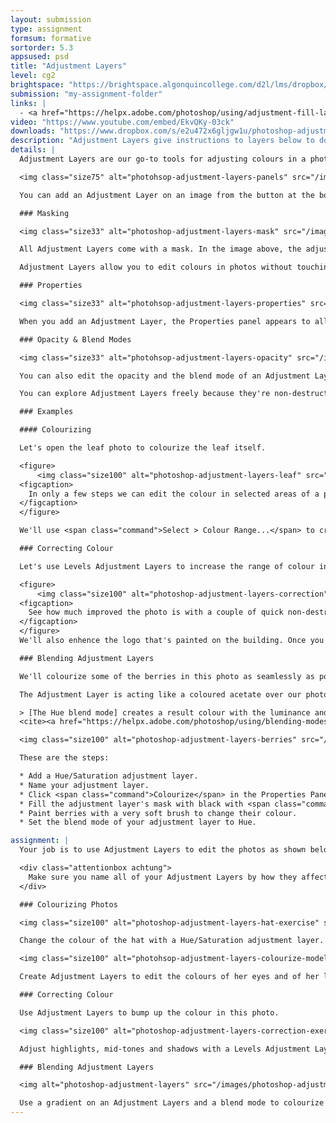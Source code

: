 ```yaml
---
layout: submission
type: assignment
formsum: formative
sortorder: 5.3
appsused: psd
title: "Adjustment Layers"
level: cg2
brightspace: "https://brightspace.algonquincollege.com/d2l/lms/dropbox/user/folder_submit_files.d2l?db=190517&grpid=0&isprv=0&bp=0&ou=227639"
submission: "my-assignment-folder"
links: |
  - <a href="https://helpx.adobe.com/photoshop/using/adjustment-fill-layers.html" target="_blank" title="Adobe: Adjustment Layers">Adobe: Adjustment Layers</a>
video: "https://www.youtube.com/embed/EkvQKy-03ck"
downloads: "https://www.dropbox.com/s/e2u472x6gljgw1u/photoshop-adjustment-layers.zip?dl=1"
description: "Adjustment Layers give instructions to layers below to do something like change colour, increase contrast, invert colours and much, much more. They're central to a non-destructive colour adjustment workflow."
details: |
  Adjustment Layers are our go-to tools for adjusting colours in a photo in a way which allows us to easily edit our changes. They're a special type of layer which affects everything below them in the stacking order, unless it's masked.

  <img class="size75" alt="photohsop-adjustment-layers-panels" src="/images/photoshop-adjustment-layers/photoshop-adjustment-layers-panels.jpg">

  You can add an Adjustment Layer on an image from the button at the bottom of the Layers panel, as shown above. The Adjustment Layer appears above the targeted layer in the stacking order. It affects all layers below it.

  ### Masking

  <img class="size33" alt="photoshop-adjustment-layers-mask" src="/images/photoshop-adjustment-layers/photoshop-adjustment-layers-mask.jpg">

  All Adjustment Layers come with a mask. In the image above, the adjustments affects the layer below only where the mask is white.

  Adjustment Layers allow you to edit colours in photos without touching the photo's original pixels. They're overlays that sit above (or between) your layers to affect the layers below. It's like looking through rose-coloured glasses. Adjustment Layers come with a Layer Mask built in. We'll experiment colouring part of a photo.

  ### Properties

  <img class="size33" alt="photohsop-adjustment-layers-properties" src="/images/photoshop-adjustment-layers/photohsop-adjustment-layers-properties.jpg">

  When you add an Adjustment Layer, the Properties panel appears to allow you to edit its settings. The Properties panel changes depending on the type of Adjustment Layer you're using.

  ### Opacity & Blend Modes

  <img class="size33" alt="photohsop-adjustment-layers-opacity" src="/images/photoshop-adjustment-layers/photohsop-adjustment-layers-opacity.jpg">

  You can also edit the opacity and the blend mode of an Adjustment Layer to affect how it interacts with the layers below.

  You can explore Adjustment Layers freely because they're non-destructive. You can simply edit settings or delete the Adjustment Layer if things don't work out. Keep in mind, that the stacking order in your Layers Panel counts.

  ### Examples

  #### Colourizing

  Let's open the leaf photo to colourize the leaf itself.

  <figure>
      <img class="size100" alt="photoshop-adjustment-layers-leaf" src="/images/photoshop-adjustment-layers/photoshop-adjustment-layers-leaf.jpg">
  <figcaption>
    In only a few steps we can edit the colour in selected areas of a photo in a non-destructive workflow.
  </figcaption>
  </figure>

  We'll use <span class="command">Select > Colour Range...</span> to create a marquee around the leaf since it has a unique colour in the photo to start with. Now we're ready to add our Hue/Saturation Adjustment Layer. Once our mask is created, we need to brush with black and with white to clean it up. Adjust the colour of the leaf in the Properties panel.

  ### Correcting Colour

  Let's use Levels Adjustment Layers to increase the range of colour in this photo.

  <figure>
      <img class="size100" alt="photoshop-adjustment-layers-correction" src="/images/photoshop-adjustment-layers/photoshop-adjustment-layers-correction.jpg">
  <figcaption>
    See how much improved the photo is with a couple of quick non-destructive fixes.
  </figcaption>
  </figure>
  We'll also enhence the logo that's painted on the building. Once you're done, it's best to proof the photo in its final intent ie: web, print...

  ### Blending Adjustment Layers

  We'll colourize some of the berries in this photo as seamlessly as possible.

  The Adjustment Layer is acting like a coloured acetate over our photo. The Hue Blend Mode helps the colour blend with the paint below.

  > [The Hue blend mode] creates a result colour with the luminance and saturation of the base colour and the hue of the blend colour.
  <cite><a href="https://helpx.adobe.com/photoshop/using/blending-modes.html" title="Adobe's notes on the Blending Modes." target="_blank">Adobe</a></cite>

  <img class="size100" alt="photoshop-adjustment-layers-berries" src="/images/photoshop-adjustment-layers/photoshop-adjustment-layers-berries.jpg">

  These are the steps:

  * Add a Hue/Saturation adjustment layer.
  * Name your adjustment layer.
  * Click <span class="command">Colourize</span> in the Properties Panel
  * Fill the adjustment layer's mask with black with <span class="command">Edit > Fill > Black</span>.
  * Paint berries with a very soft brush to change their colour.
  * Set the blend mode of your adjustment layer to Hue.

assignment: |
  Your job is to use Adjustment Layers to edit the photos as shown below.

  <div class="attentionbox achtung">
    Make sure you name all of your Adjustment Layers by how they affect the photo.
  </div>

  ### Colourizing Photos

  <img class="size100" alt="photoshop-adjustment-layers-hat-exercise" src="/images/photoshop-adjustment-layers/photoshop-adjustment-layers-hat-exercise.jpg">

  Change the colour of the hat with a Hue/Saturation adjustment layer. Your edits mustn't be detectable.

  <img class="size100" alt="photohsop-adjustment-layers-colourize-model-exercise" src="/images/photoshop-adjustment-layers/photohsop-adjustment-layers-colourize-model-exercise.jpg">

  Create Adjustment Layers to edit the colours of her eyes and of her lips. Make sure your edits are as seamless ***and realistic*** as possible. I know it's tempting, but no silliness here.

  ### Correcting Colour

  Use Adjustment Layers to bump up the colour in this photo.

  <img class="size100" alt="photoshop-adjustment-layers-correction-exercise" src="/images/photoshop-adjustment-layers/photoshop-adjustment-layers-correction-exercise.jpg">

  Adjust highlights, mid-tones and shadows with a Levels Adjustment Layer.

  ### Blending Adjustment Layers

  <img alt="photoshop-adjustment-layers" src="/images/photoshop-adjustment-layers/photoshop-adjustment-layers-colourize-photo.jpg">

  Use a gradient on an Adjustment Layers and a blend mode to colourize the front of the car.
---
```

